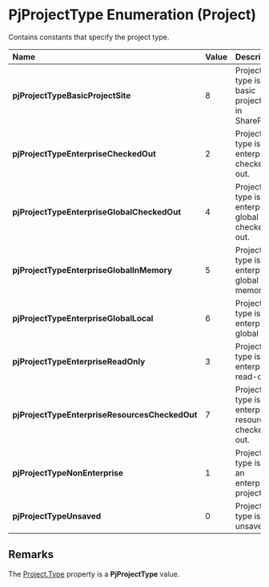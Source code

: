 
# PjProjectType Enumeration (Project)

Contains constants that specify the project type.



|**Name**|**Value**|**Description**|
|:-----|:-----|:-----|
|**pjProjectTypeBasicProjectSite**|8|Project type is a basic project site in SharePoint.|
|**pjProjectTypeEnterpriseCheckedOut**|2|Project type is enterprise checked out.|
|**pjProjectTypeEnterpriseGlobalCheckedOut**|4|Project type is enterprise global checked out.|
|**pjProjectTypeEnterpriseGlobalInMemory**|5|Project type is enterprise global in memory.|
|**pjProjectTypeEnterpriseGlobalLocal**|6|Project type is enterprise global local.|
|**pjProjectTypeEnterpriseReadOnly**|3|Project type is enterprise read-only.|
|**pjProjectTypeEnterpriseResourcesCheckedOut**|7|Project type is enterprise resources checked out.|
|**pjProjectTypeNonEnterprise**|1|Project type is not an enterprise project.|
|**pjProjectTypeUnsaved**|0|Project type is unsaved.|

## Remarks

The [Project.Type](13393b8e-283d-d816-283e-f363b83eac91.md) property is a **PjProjectType** value.

